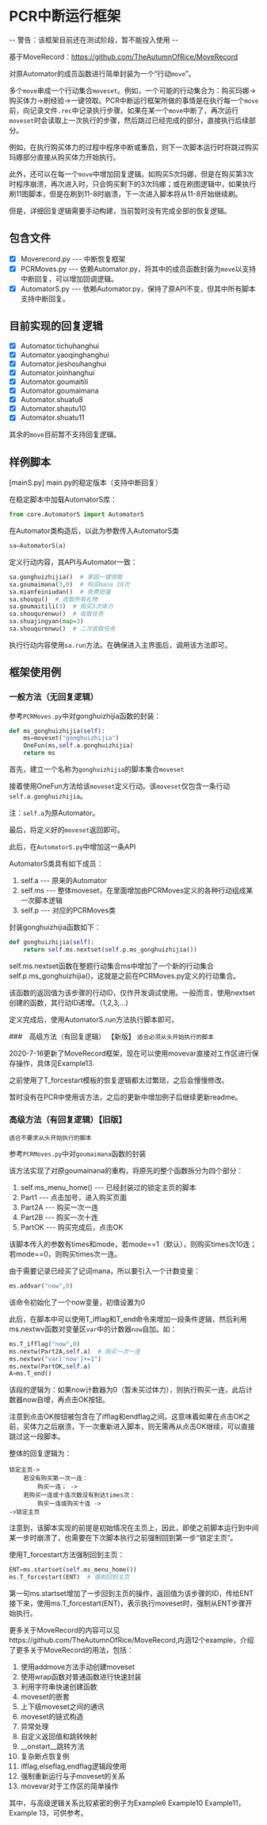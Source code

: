 # PCR中断运行框架
-- 警告：该框架目前还在测试阶段，暂不能投入使用 --

基于MoveRecord：https://github.com/TheAutumnOfRice/MoveRecord

对原Automator的成员函数进行简单封装为一个“行动`move`”。

多个`move`串成一个行动集合`moveset`。例如，一个可能的行动集合为：购买玛娜->购买体力->刷经验->一键领取。PCR中断运行框架所做的事情是在执行每一个`move`前，向记录文件`.rec`中记录执行步骤。如果在某一个`move`中断了，再次运行`moveset`时会读取上一次执行的步骤，然后跳过已经完成的部分，直接执行后续部分。

例如，在执行购买体力的过程中程序中断或重启，则下一次脚本运行时将跳过购买玛娜部分直接从购买体力开始执行。

此外，还可以在每一个`move`中增加回复逻辑。如购买5次玛娜，但是在购买第3次时程序崩溃，再次进入时，只会购买剩下的3次玛娜；或在刷图逻辑中，如果执行刷11图脚本，但是在刷到11-8时崩溃，下一次进入脚本将从11-8开始继续刷。

但是，详细回复逻辑需要手动构建，当前暂时没有完成全部的恢复逻辑。

## 包含文件
- [x] Moverecord.py --- 中断恢复框架
- [x] PCRMoves.py --- 依赖Automator.py，将其中的成员函数封装为`move`以支持中断回复，可以增加回调逻辑。
- [x] AutomatorS.py --- 依赖Automator.py，保持了原API不变，但其中所有脚本支持中断回复。

## 目前实现的回复逻辑
- [x] Automator.tichuhanghui
- [x] Automator.yaoqinghanghui
- [x] Automator.jieshouhanghui
- [x] Automator.joinhanghui
- [x] Automator.goumaitili
- [x] Automator.goumaimana
- [x] Automator.shuatu8
- [x] Automator.shautu10
- [x] Automator.shuatu11

其余的`move`目前暂不支持回复逻辑。

## 样例脚本
[mainS.py]
main.py的稳定版本（支持中断回复）

在稳定脚本中加载AutomatorS库：
```python
from core.AutomatorS import AutomatorS
```
在Automator类构造后，以此为参数传入AutomatorS类
```python
sa=AutomatorS(a)
```
定义行动内容，其API与Automator一致：
```python
sa.gonghuizhijia()  # 家园一键领取
sa.goumaimana(3,0)  # 购买mana 10次
sa.mianfeiniudan()  # 免费扭蛋
sa.shouqu()  # 收取所有礼物
sa.goumaitili(3)  # 购买3次体力
sa.shouqurenwu()  # 收取任务
sa.shuajingyan(map=3)
sa.shouqurenwu()  # 二次收取任务
```
执行行动内容使用`sa.run`方法。在确保进入主界面后，调用该方法即可。

## 框架使用例

### 一般方法（无回复逻辑）
参考`PCRMoves.py`中对gonghuizhijia函数的封装：
```python
def ms_gonghuizhijia(self):
    ms=moveset("gonghuizhijia")
    OneFun(ms,self.a.gonghuizhijia)
    return ms
```
首先，建立一个名称为`gonghuizhijia`的脚本集合`moveset`

接着使用OneFun方法给该`moveset`定义行动。该`moveset`仅包含一条行动`self.a.gonghuizhijia`。

注：`self.a`为原Automator。

最后，将定义好的`moveset`返回即可。

此后，在`AutomatorS.py`中增加这一条API

AutomatorS类具有如下成员：
1. self.a --- 原来的Automator
2. self.ms --- 整体moveset，在里面增加由PCRMoves定义的各种行动组成某一次脚本逻辑
3. self.p --- 对应的PCRMoves类

封装gonghuizhijia函数如下：
```python
def gonghuizhijia(self):
    return self.ms.nextset(self.p.ms_gonghuizhijia())
```

self.ms.nextset函数在整题行动集合ms中增加了一个新的行动集合self.p.ms_gonghuizhijia()，这就是之前在PCRMoves.py定义的行动集合。

该函数的返回值为该步骤的行动ID，仅作开发调试使用。一般而言，使用nextset创建的函数，其行动ID递增。（1,2,3,...)

定义完成后，使用AutomatorS.run方法执行脚本即可。

###　高级方法（有回复逻辑） 【新版】
`适合必须从头开始执行的脚本`

2020-7-16更新了MoveRecord框架，现在可以使用movevar直接对工作区进行保存操作，具体见Example13.

之前使用了T_forcestart模板的恢复逻辑都太过繁琐，之后会慢慢修改。

暂时没有在PCR中使用该方法，之后的更新中增加例子后继续更新readme。

### 高级方法（有回复逻辑）【旧版】
`适合不要求从头开始执行的脚本`

参考`PCRMoves.py`中对`goumaimana`函数的封装

该方法实现了对原goumainana的重构，将原先的整个函数拆分为四个部分：

1. self.ms_menu_home() --- 已经封装过的锁定主页的脚本
2. Part1 --- 点击加号，进入购买页面
3. Part2A --- 购买一次一连
4. Part2B --- 购买一次十连
5. PartOK --- 购买完成后，点击OK

该脚本传入的参数有times和mode，若mode==1（默认），则购买times次10连；若mode==0，则购买times次一连。

由于需要记录已经买了记词mana，所以要引入一个计数变量：

```python
ms.addvar("now",0)
```
该命令初始化了一个now变量，初值设置为0

此后，在脚本中可以使用T_ifflag和T_end命令来增加一段条件逻辑，然后利用ms.nextwv函数对变量区`var`中的计数器`now`自加。如：

```python
ms.T_ifflag("now",0)
ms.nextw(Part2A,self.a)  # 购买一次一连
ms.nextwv("var['now']+=1")
ms.nextw(PartOK,self.a)
A=ms.T_end()
```

该段的逻辑为：如果now计数器为0（暂未买过体力），则执行购买一连，此后计数器now自增，再点击OK按钮。

注意到点击OK按钮被包含在了ifflag和endflag之间。这意味着如果在点击OK之前，买体力之后崩溃，下一次重新进入脚本，则无需再从点击OK继续，可以直接跳过这一段脚本。

整体的回复逻辑为：
```
锁定主页->
    若没有购买第一次一连：
        购买一连； ->
    若购买一连或十连次数没有到达times次：
        购买一连或购买十连 ->
->锁定主页
```

注意到，该脚本实现的前提是初始情况在主页上，因此，即使之前脚本运行到中间某一步时崩溃了，也需要在下次脚本执行之前强制回到第一步“锁定主页”。

使用T_forcestart方法强制回到主页：

```python
ENT=ms.startset(self.ms_menu_home())
ms.T_forcestart(ENT)  # 强制回到主页
```
第一句ms.startset增加了一步回到主页的操作，返回值为该步骤的ID，传给ENT
接下来，使用ms.T_forcestart(ENT)，表示执行moveset时，强制从ENT步骤开始执行。

更多关于MoveRecord的内容可以见https://github.com/TheAutumnOfRice/MoveRecord,内涵12个example，介绍了更多关于MoveRecord的用法，包括：

1. 使用addmove方法手动创建moveset
2. 使用wrap函数对普通函数进行快速封装
3. 利用字符串快速创建函数
4. moveset的嵌套
5. 上下级moveset之间的通讯
6. moveset的链式构造
7. 异常处理
8. 自定义返回值和跳转映射
9. __onstart__跳转方法
10. 复杂断点恢复例
11. ifflag,elseflag,endflag逻辑段使用
12. 强制重新运行与子moveset的关系
13. movevar对于工作区的简单操作

其中，与高级逻辑关系比较紧密的例子为Example6 Example10 Example11，Example 13，可供参考。